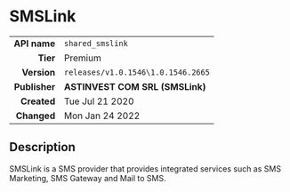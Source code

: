 # SMSLink
| | |
|-:|-|
|**API name**|`shared_smslink`|
|**Tier**|Premium|
|**Version**|`releases/v1.0.1546\1.0.1546.2665`|
|**Publisher**|**ASTINVEST COM SRL (SMSLink)**|
|**Created**|Tue Jul 21 2020|
|**Changed**|Mon Jan 24 2022|

## Description
SMSLink is a SMS provider that provides integrated services such as SMS Marketing, SMS Gateway and Mail to SMS.
